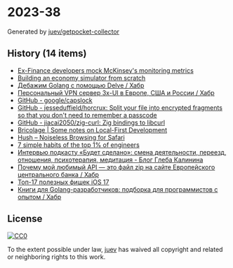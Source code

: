 # 2023-38

Generated by [juev/getpocket-collector](https://github.com/juev/getpocket-collector)

## History (14 items)

- [Ex-Finance developers mock McKinsey's monitoring metrics](https://www.efinancialcareers.com/news/2023/09/mckinsey-how-to-measure-software-developer-productivity)
- [Building an economy simulator from scratch](https://thomassimon.dev/ps/4)
- [Дебажим Golang с помощью Delve / Хабр](https://habr.com/ru/companies/slurm/articles/761016/)
- [Персональный VPN сервер 3x-UI в Европе, США и России / Хабр](https://habr.com/ru/companies/hostkey/articles/758462/)
- [GitHub - google/capslock](https://github.com/google/capslock)
- [GitHub - jesseduffield/horcrux: Split your file into encrypted fragments so that you don't need to remember a passcode](https://github.com/jesseduffield/horcrux)
- [GitHub - jiacai2050/zig-curl: Zig bindings to libcurl](https://github.com/jiacai2050/zig-curl)
- [Bricolage | Some notes on Local-First Development](https://bricolage.io/some-notes-on-local-first-development/)
- [Hush – Noiseless Browsing for Safari](https://oblador.github.io/hush/)
- [7 simple habits of the top 1% of engineers](https://engineercodex.substack.com/p/7-simple-habits-of-the-top-1-of-engineers)
- [Интервью подкасту «Будет сделано»: смена деятельности, переезд, отношения, психотерапия, медитация - Блог Глеба Калинина](https://glebkalinin.ru/will-be-done-podcast/)
- [Почему мой любимый API — это файл zip на сайте Европейского центрального банка / Хабр](https://habr.com/ru/articles/761466/)
- [Топ-17 полезных фишек iOS 17](https://kod.ru/top-17-poleznyh-fishek-ios-17)
- [Книги для Golang-разработчиков: подборка для программистов с опытом / Хабр](https://habr.com/ru/companies/ru_mts/articles/761752/)

## License

[![CC0](https://mirrors.creativecommons.org/presskit/buttons/88x31/svg/cc-zero.svg)](https://creativecommons.org/publicdomain/zero/1.0/)

To the extent possible under law, [juev](https://github.com/juev) has waived all copyright and related or neighboring rights to this work.
